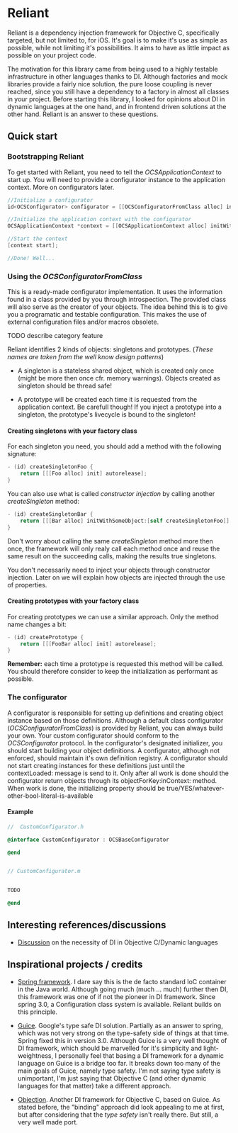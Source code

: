 Reliant
=======

Reliant is a dependency injection framework for Objective C, specifically targeted, but 
not limited to, for iOS. It's goal is to make it's use as simple as possible, while not 
limiting it's possibilities. It aims to have as little impact as possible on your project 
code.

The motivation for this library came from being used to a highly testable infrastructure 
in other languages thanks to DI. Although factories and mock libraries provide a fairly 
nice solution, the pure loose coupling is never reached, since you still have a dependency 
to a factory in almost all classes in your project. Before starting this library, I looked 
for opinions about DI in dynamic languages at the one hand, and in frontend driven 
solutions at the other hand. Reliant is an answer to these questions.

Quick start
-----------

### Bootstrapping Reliant

To get started with Reliant, you need to tell the *OCSApplicationContext* to start up. You
will need to provide a configurator instance to the application context. More on configurators later.

```objective-c
//Initialize a configurator
id<OCSConfigurator> configurator = [[OCSConfiguratorFromClass alloc] initWithClass:[YourObjectFactory class]];

//Initialize the application context with the configurator
OCSApplicationContext *context = [[OCSApplicationContext alloc] initWithConfigurator:configurator];

//Start the context
[context start];

//Done! Well...
```

### Using the *OCSConfiguratorFromClass*

This is a ready-made configurator implementation. It uses the information found in a class
provided by you through introspection. The provided class will also serve as the creator of your objects. The
idea behind this is to give you a programatic and testable configuration. This makes the
use of external configuration files and/or macros obsolete.

TODO describe category feature

Reliant identifies 2 kinds of objects: singletons and prototypes. (*These names are taken
from the well know design patterns*) 

- A singleton is a stateless shared object, which is
created only once (might be more then once cfr. memory warnings). Objects created as
singleton should be thread safe! 

- A prototype will be created each time it is requested from the application context. Be
carefull though! If you inject a prototype into a singleton, the prototype's livecycle is
bound to the singleton!

#### Creating singletons with your factory class

For each singleton you need, you should add a method with the following signature:

```objective-c
- (id) createSingletonFoo {
	return [[[Foo alloc] init] autorelease];
}
```

You can also use what is called *constructor injection* by calling another 
*createSingleton* method:

```objective-c
- (id) createSingletonBar {
	return [[[Bar alloc] initWithSomeObject:[self createSingletonFoo]] autorelease];
}
```

Don't worry about calling the same *createSingleton* method more then once, the framework
will only realy call each method once and reuse the same result on the succeeding calls,
making the results true singletons.

You don't necessarily need to inject your objects through constructor injection. Later on
we will explain how objects are injected through the use of properties.

#### Creating prototypes with your factory class

For creating prototypes we can use a similar approach. Only the method name changes a bit:

```objective-c
- (id) createPrototype {
	return [[[FooBar alloc] init] autorelease];
}
```

**Remember:** each time a prototype is requested this method will be called. You should 
therefore consider to keep the initialization as performant as possible.



### The configurator

A configurator is responsible for setting up definitions and creating object instance
based on those definitions. Although a default class configurator
(*OCSConfiguratorFromClass*) is provided by Reliant, you can always build your own. Your
custom configurator should conform to the *OCSConfigurator* protocol. In the
configurator's designated initializer, you should start building your object definitions.
A configurator, although not enforced, should maintain it's own definition registry. A
configurator should not start creating instances for these definitions just until the
contextLoaded: message is send to it. Only after all work is done should the configurator
return objects through its objectForKey:inContext: method. When work is done, the
initializing property should be true/YES/whatever-other-bool-literal-is-available

#### Example

```objective-c
//  CustomConfigurator.h

@interface CustomConfigurator : OCSBaseConfigurator

@end


// CustomConfigurator.m


TODO

@end
```




Interesting references/discussions
----------------------------------

- [Discussion](http://stackoverflow.com/questions/309711/dependency-injection-framework-for-cocoa "StackOverflow") on the necessity of DI in Objective C/Dynamic languages 


Inspirational projects / credits
--------------------------------

- [Spring framework](http://www.springsource.org/spring-framework#documentation "SpringSource Spring framework"). 
I dare say this is the de facto standard IoC container in the Java world. 
Although going much (much ... much) further then DI, this framework was one of if not the 
pioneer in DI framework. Since spring 3.0, a Configuration class system is available. Reliant
builds on this principle.

- [Guice](http://code.google.com/p/google-guice/ "Google Guice"). Google's type safe DI 
solution. Partially as an answer to spring, which was not very strong on the type-safety 
side of things at that time. Spring fixed this in version 3.0.
Although Guice is a very well thought of DI framework, which should be marvelled for it's
simplicity and light-weightness, I personally feel that basing a DI framework for a dynamic 
language on Guice is a bridge too far. It breaks down too many of the main goals of Guice, 
namely type safety. I'm not saying type safety is unimportant, I'm just saying that
Objective C (and other dynamic languages for that matter) take a different approach.

- [Objection](http://objection-framework.org/ "AtomicObject Objection"). Another DI
framework for Objective C, based on Guice. As stated before, the "binding" approach did
look appealing to me at first, but after considering that the *type safety* isn't really
there. But still, a very well made port.